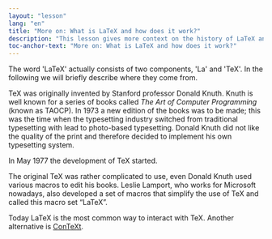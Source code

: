 ```yaml
---
layout: "lesson"
lang: "en"
title: "More on: What is LaTeX and how does it work?"
description: "This lesson gives more context on the history of LaTeX and other formats available."
toc-anchor-text: "More on: What is LaTeX and how does it work?"
---
```


The word 'LaTeX' actually consists of two components, 'La' and 'TeX'. In the
following we will briefly describe where they come from.

TeX was originally invented by Stanford professor Donald Knuth. Knuth is
well known for a series of books called *The Art of Computer Programming*
(known as TAOCP). In
1973 a new edition of the books was to be made; this was the time when the
typesetting industry switched from traditional typesetting with lead to
photo-based typesetting. Donald Knuth did not like the quality of the print and
therefore decided to implement his own typesetting system.

In May 1977 the development of TeX started.

The original TeX was rather complicated to use, even Donald Knuth used various
macros to edit his books. Leslie Lamport, who works for Microsoft nowadays, also
developed a set of macros that simplify the use of TeX and called this macro
set “LaTeX”.

Today LaTeX is the most common way to interact with TeX. Another alternative is
[ConTeXt](https://www.contextgarden.net/).
